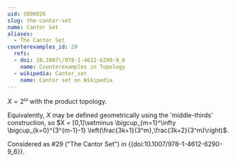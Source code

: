 ```yaml
---
uid: S000026
slug: the-cantor-set
name: Cantor Set
aliases:
  - The Cantor Set
counterexamples_id: 29
  refs:
  - doi: 10.1007\/978-1-4612-6290-9_6
    name: Counterexamples in Topology
  - wikipedia: Cantor_set
    name: Cantor set on Wikipedia
---
```

$X = 2^\omega$ with the product topology.

Equivalently, $X$ may be defined geometrically using the 'middle-thirds' construction, so $X = [0,1]\setminus \bigcup_{m=1}^\infty \bigcup_{k=0}^{3^{m-1}-1} \left(\frac{3k+1}{3^m},\frac{3k+2}{3^m}\right)$.

Considered as #29 ("The Cantor Set")
in {{doi:10.1007\/978-1-4612-6290-9_6}}.
